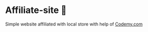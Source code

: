# Affiliate-site :money_mouth_face:                                                                                                                                                                                                                                                                                                                                             
Simple website affiliated with local store
 with help of <a href="http://johnelder.com/">Codemy.com</a>
